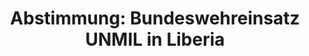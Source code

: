 ---
abstimmung:
  abstimmung: 2
  bundestagssitzung: 106
  datum: 21. Mai 2015
  legislaturperiode: 18
categories:
- Bundeswehr
- Ausland
data:
- title: Abstimmungsergebnis 20150521_2-data.pdf
  url: /res/abstimmungsliste/20150521_2-data.pdf
- title: Abstimmungsergebnis 20150521_2_xls-data.csv
  url: /res/abstimmungsliste/csv/20150521_2_xls-data.csv
documents:
- local: /res/abstimmungsdaten/018-106-02/1804768.pdf
  title: Drucksache 18/04768.pdf
  url: http://dip21.bundestag.de/dip21/btd/18/047/1804768.pdf
- local: /res/abstimmungsdaten/018-106-02/1804965.pdf
  title: Drucksache 18/04965.pdf
  url: http://dip21.bundestag.de/dip21/btd/18/049/1804965.pdf
ergebnis:
  cdu/csu:
    enthaltung: 0
    gesamt: 311
    ja: 293
    nein: 0
    nichtabgegeben: 18
    ungueltig: 0
  die.linke:
    enthaltung: 0
    gesamt: 64
    ja: 0
    nein: 57
    nichtabgegeben: 7
    ungueltig: 0
  file: 20150521_2_xls-data.csv
  gruenen:
    enthaltung: 1
    gesamt: 63
    ja: 55
    nein: 0
    nichtabgegeben: 7
    ungueltig: 0
  spd:
    enthaltung: 2
    gesamt: 193
    ja: 174
    nein: 2
    nichtabgegeben: 15
    ungueltig: 0
layout: abstimmung
links:
- title: https://www.bundestag.de/parlament/plenum/abstimmung/abstimmung?id=339
  url: https://www.bundestag.de/parlament/plenum/abstimmung/abstimmung?id=339
- title: http://www.abgeordnetenwatch.de/verlaengerung_bundeswehreinsatz_liberia-1105-728.html
  url: http://www.abgeordnetenwatch.de/verlaengerung_bundeswehreinsatz_liberia-1105-728.html
preview: 'Deutscher Bundestag


  106. Sitzung des Deutschen Bundestages

  am Donnerstag, 21.Mai 2015


  Endgültiges Ergebnis der Namentlichen Abstimmung Nr. 2


  Beschlussempfehlung des Auswärtigen Ausschusses (3. Ausschuss) zu dem Antrag der

  Bundesregierung

  Beteiligung bewaffneter deutscher Streitkräfte an der durch die Vereinten Nationen

  geführten Mission UNMIL in Liberia auf Grundlage der Resolution 1509 (2003) und

  nachfolgender Verlängerungsresolutionen des Sicherheitsrates der Vereinten Nationen,

  zuletzt Resolution 2190 (2014) vom 15. Dezember 2014 und der Resolution 2215 (2015)

  vom 2. April 2015

  - Drucksachen 18/4768 und 18/4965 -


  Abgegebene Stimmen insgesamt:


  584


  Nicht abgegebene Stimmen:

  Ja-Stimmen:


  47

  522


  Nein-Stimmen:


  59


  Enthaltungen:


  3


  Ungültige:


  0


  Berlin, den 21.05.2015


  Beginn: 20:42

  Ende: 20:46

  '
tags:
- UNMIL
- Liberia
- UN
title: 'Abstimmung: Bundeswehreinsatz UNMIL in Liberia'
---